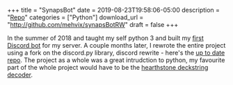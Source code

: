 +++
title = "SynapsBot"
date = 2019-08-23T19:58:06-05:00
description = "[Repo](http://github.com/mehvix/synapsBotRW)"
categories = ["Python"]
download_url = "http://github.com/mehvix/synapsBotRW"
draft = false
+++



In the summer of 2018 and taught my self python 3 and built my [first Discord bot](https://github.com/Mehvix/synapsBot/) for my server. A couple months later, I rewrote the entire project using a fork on the discord.py library, discord rewrite - here's the [up to date repo](https://github.com/Mehvix/synapsBotRW). The project as a whole was a great intrudction to python, my favourite part of the whole project would have to be the [hearthstone deckstring decoder](https://github.com/Mehvix/synapsBotRW/blob/master/hearthstone_decode.py).